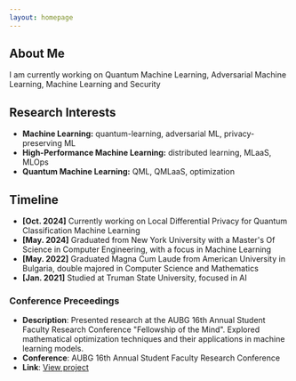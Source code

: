 ```yaml
---
layout: homepage
---
```


## About Me

I am currently working on Quantum Machine Learning, Adversarial Machine Learning, Machine Learning and Security

## Research Interests

- **Machine Learning:** quantum-learning, adversarial ML, privacy-preserving ML
- **High-Performance Machine Learning:** distributed learning, MLaaS, MLOps
- **Quantum Machine Learning:** QML, QMLaaS, optimization 

## Timeline

- **[Oct. 2024]** Currently working on Local Differential Privacy for Quantum Classification Machine Learning
- **[May. 2024]** Graduated from New York University with a Master's Of Science in Computer Engineering, with a focus in Machine Learning
- **[May. 2022]** Graduated Magna Cum Laude from American University in Bulgaria, double majored in Computer Science and Mathematics
- **[Jan. 2021]** Studied at Truman State University, focused in AI


### Conference Preceedings
- **Description**: 
  Presented research at the AUBG 16th Annual Student Faculty Research Conference "Fellowship of the Mind". 
  Explored mathematical optimization techniques and their applications in machine learning models.
- **Conference**: AUBG 16th Annual Student Faculty Research Conference
- **Link**: [View project](https://drive.google.com/file/d/1HaCwCy4eh5ZLTi8j9-TyBNtGBPTKCMYq/view?usp=sharing)
